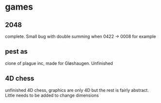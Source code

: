 # games

## 2048

complete. Small bug with double summing when 0422 -> 0008 for example

## pest as 

clone of plague inc, made for Gløshaugen. Unfinished

## 4D chess 

unfinished 4D chess, graphics are only 4D but the rest is fairly abstract. Little needs to be added to change dimensions
